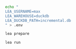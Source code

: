 ```sh
echo "
LEA_USERNAME=max
LEA_WAREHOUSE=duckdb
LEA_DUCKDB_PATH=incremental.db
" > .env
```

```sh
lea prepare
```

```sh
lea run
```
